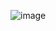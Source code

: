 ![image](https://github.com/BartoszDorobek/Azure-cluster-with-IaC/assets/53353490/a3356dac-d837-4b72-a6ad-cc040bd69d70)
